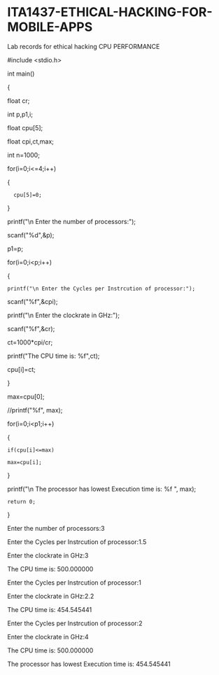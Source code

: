 # ITA1437-ETHICAL-HACKING-FOR-MOBILE-APPS
Lab records for ethical hacking
CPU PERFORMANCE

#include <stdio.h>

int main() 

{

  float cr;

  int p,p1,i;

  float cpu[5];

  float cpi,ct,max;

  int n=1000;

  for(i=0;i<=4;i++)

  {

      cpu[5]=0;

  }

  printf("\n Enter the number of processors:");

  scanf("%d",&p);

  p1=p;

  for(i=0;i<p;i++)

{

    printf("\n Enter the Cycles per Instrcution of processor:");

  scanf("%f",&cpi);

  printf("\n Enter the clockrate in GHz:");

  scanf("%f",&cr);

  ct=1000*cpi/cr;

  printf("The CPU time is: %f",ct);

  cpu[i]=ct;

}

max=cpu[0];

//printf("%f", max);

for(i=0;i<p1;i++)

{

    if(cpu[i]<=max)

    max=cpu[i];

}

printf("\n The processor has lowest Execution time is: %f ", max);

    return 0;

}

Enter the number of processors:3

Enter the Cycles per Instrcution of processor:1.5

Enter the clockrate in GHz:3

The CPU time is: 500.000000

 Enter the Cycles per Instrcution of processor:1

 Enter the clockrate in GHz:2.2

 The CPU time is: 454.545441

 Enter the Cycles per Instrcution of processor:2

 Enter the clockrate in GHz:4

 The CPU time is: 500.000000

 The processor has lowest Execution time is: 454.545441

